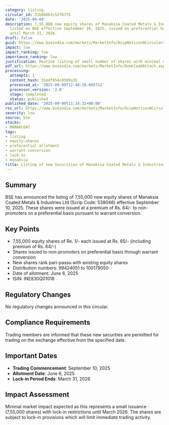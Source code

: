 ```yaml
---
category: listing
circular_id: 31b0b0b3c52f6775
date: '2025-09-09'
description: 7,55,000 new equity shares of Manaksia Coated Metals & Industries Ltd
  listed on BSE effective September 10, 2025, issued on preferential basis with lock-in
  until March 31, 2026.
draft: false
guid: https://www.bseindia.com/markets/MarketInfo/DispNoticesNCirculars.aspx?Noticeid={D2FE5FB7-1845-43E3-987E-DABE4214C986}&noticeno=20250909-31&dt=09/09/2025&icount=31&totcount=57&flag=0
impact: low
impact_ranking: low
importance_ranking: low
justification: Routine listing of small number of shares with minimal market impact
pdf_url: https://www.bseindia.com/markets/MarketInfo/DownloadAttach.aspx?id=20250909-31&attachedId=
processing:
  attempts: 1
  content_hash: 55edf954c0509a35
  processed_at: '2025-09-09T12:48:19.605712'
  processor_version: '2.0'
  stage: completed
  status: published
published_date: '2025-09-09T11:14:32+00:00'
rss_url: https://www.bseindia.com/markets/MarketInfo/DispNoticesNCirculars.aspx?Noticeid={D2FE5FB7-1845-43E3-987E-DABE4214C986}&noticeno=20250909-31&dt=09/09/2025&icount=31&totcount=57&flag=0
severity: low
source: bse
stocks:
- MANAKCOAT
tags:
- listing
- equity-shares
- preferential-allotment
- warrant-conversion
- lock-in
- manaksia
title: Listing of new Securities of Manaksia Coated Metals & Industries Ltd
---
```


## Summary

BSE has announced the listing of 7,55,000 new equity shares of Manaksia Coated Metals & Industries Ltd (Scrip Code: 539046) effective September 10, 2025. These shares were issued at a premium of Rs. 64/- to non-promoters on a preferential basis pursuant to warrant conversion.

## Key Points

- 7,55,000 equity shares of Re. 1/- each issued at Rs. 65/- (including premium of Rs. 64/-)
- Shares issued to non-promoters on preferential basis through warrant conversion
- New shares rank pari-passu with existing equity shares
- Distribution numbers: 99424051 to 100179050
- Date of allotment: June 6, 2025
- ISIN: INE830Q01018

## Regulatory Changes

No regulatory changes announced in this circular.

## Compliance Requirements

Trading members are informed that these new securities are permitted for trading on the exchange effective from the specified date.

## Important Dates

- **Trading Commencement**: September 10, 2025
- **Allotment Date**: June 6, 2025
- **Lock-in Period Ends**: March 31, 2026

## Impact Assessment

Minimal market impact expected as this represents a small issuance (7,55,000 shares) with lock-in restrictions until March 2026. The shares are subject to lock-in provisions which will limit immediate trading activity.
